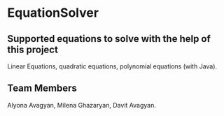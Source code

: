 # EquationSolver
## Supported equations to solve with the help of this project
Linear Equations,
quadratic equations, 
polynomial equations (with Java).

## Team Members
Alyona Avagyan, Milena Ghazaryan, Davit Avagyan.
